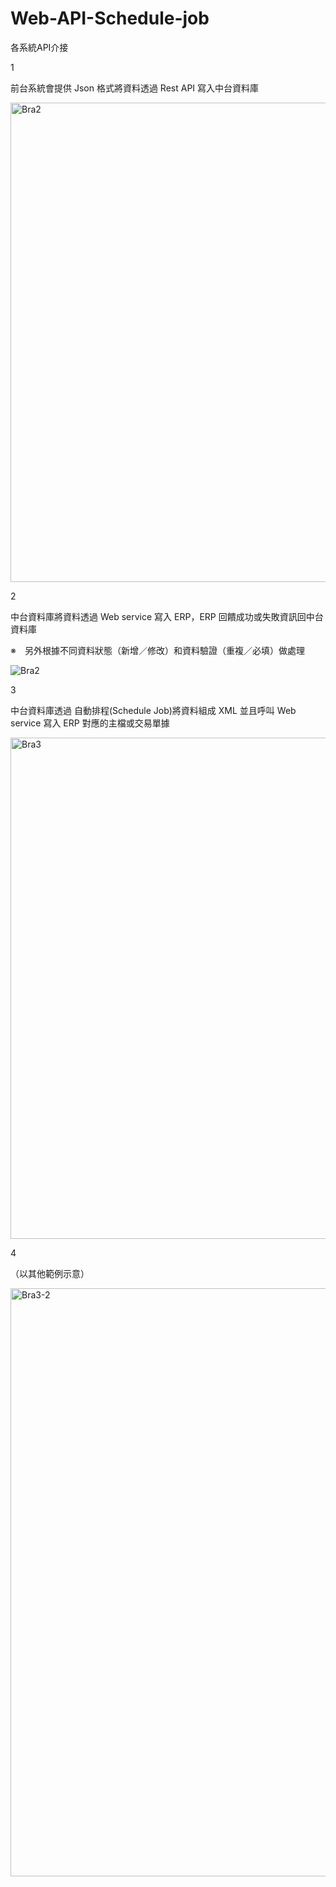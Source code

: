 # Web-API-Schedule-job


各系統API介接


1


前台系統會提供 Json 格式將資料透過 Rest API 寫入中台資料庫


<img width="767" alt="Bra2" src="https://github.com/user-attachments/assets/d8ceac4e-8a25-4ef5-a77c-962aa1fa1c54">


2


中台資料庫將資料透過 Web service 寫入 ERP，ERP 回饋成功或失敗資訊回中台資料庫


※　另外根據不同資料狀態（新增／修改）和資料驗證（重複／必填）做處理


![Bra2](https://github.com/user-attachments/assets/4063b577-ca3a-43b6-bcbb-f19c77670d16)



3


中台資料庫透過 自動排程(Schedule Job)將資料組成 XML 並且呼叫 Web service 寫入 ERP 對應的主檔或交易單據


<img width="802" alt="Bra3" src="https://github.com/user-attachments/assets/5c6a2626-c43d-4fbe-b3bb-944d601f7aee">


4


（以其他範例示意）



<img width="941" alt="Bra3-2" src="https://github.com/user-attachments/assets/51ae3351-184b-4078-bef0-2f2196bd126c">


